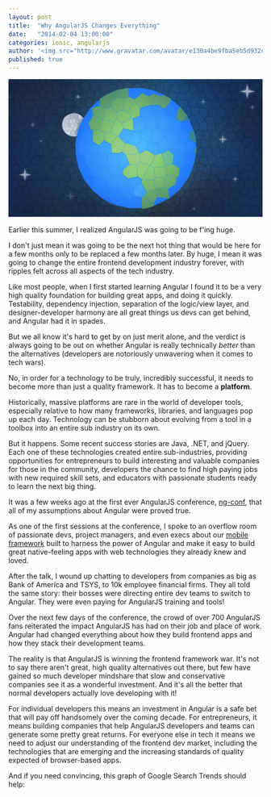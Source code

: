 ```yaml
---
layout: post
title:  "Why AngularJS Changes Everything"
date:   "2014-02-04 13:00:00"
categories: ionic, angularjs
author: '<img src="http://www.gravatar.com/avatar/e130a4be9fba5eb5d932c813fbe3a58d?s=48&amp;d=mm" class="author-icon"><a href="http://twitter.com/maxlynch" target="_blank">@maxlynch</a>'
published: true
---
```


<img class="showcase-image" src="/img/blog/angularjs.jpg">

Earlier this summer, I realized AngularJS was going to be f'ing huge.

I don't just mean it was going to be the next hot thing that would be here for a few months only to be replaced a few months later.
By huge, I mean it was going to change the entire frontend development industry forever, with ripples felt across all aspects of the tech industry.

Like most people, when I first started learning Angular I found it to be a very high quality foundation for building great apps, and doing it quickly. Testability, dependency injection, separation of the logic/view layer, and designer-developer harmony are all great things us devs can get behind, and  Angular had it in spades.

But we all know it's hard to get by on just merit alone, and the verdict is always going to be out on whether Angular is really technically *better* than the alternatives (developers are notoriously unwavering when it comes to tech wars).

No, in order for a technology to be truly, incredibly successful, it needs to become more than just a quality framework. It has to become a **platform**.

Historically, massive platforms are rare in the world of developer tools, especially relative to how many frameworks, libraries, and languages pop up each day. Technology can be stubborn about evolving from a tool in a toolbox into an entire sub industry on its own.

But it happens. Some recent success stories are Java, .NET, and jQuery. Each one of these technologies created entire sub-industries, providing opportunities for entrepreneurs to build interesting and valuable companies for those in the community, developers the chance to find high paying jobs with new required skill sets, and educators with passionate students ready to learn the next big thing.

It was a few weeks ago at the first ever AngularJS conference, [ng-conf](http://ng-conf.org/), that all of my assumptions about Angular were proved true.

As one of the first sessions at the conference, I spoke to an overflow room of passionate devs, project managers, and even execs about our [mobile framework](/) built to harness the power of Angular and make it easy to build great native-feeling apps with web technologies they already knew and loved.

After the talk, I wound up chatting to developers from companies as big as Bank of America and TSYS, to 10k employee financial firms. They all told the same story: their bosses were directing entire dev teams to switch to Angular. They were even paying for AngularJS training and tools!

Over the next few days of the conference, the crowd of over 700 AngularJS fans reiterated the impact AngularJS has had on their job and place of work. Angular had changed everything about how they build frontend apps and how they stack their development teams.

The reality is that AngularJS is winning the frontend framework war. It's not to say there aren't great, high quality alternatives out there, but few have gained so much developer mindshare that slow and conservative companies see it as a wonderful investment. And it's all the better that normal developers actually love developing with it!

For individual developers this means an investment in Angular is a safe bet that will pay off handsomely over the coming decade. For entrepreneurs, it means building companies that help AngularJS developers and teams can generate some pretty great returns. For everyone else in tech it means we need to adjust our understanding of the frontend dev market, including the technologies that are emerging and the increasing standards of quality expected of browser-based apps.

And if you need convincing, this graph of Google Search Trends should help:

<script type="text/javascript" src="//www.google.com/trends/embed.js?hl=en-US&q=angularjs,+emberjs,+knockoutjs,+backbonejs&cmpt=q&content=1&cid=TIMESERIES_GRAPH_0&export=5&w=500&h=330"></script>
